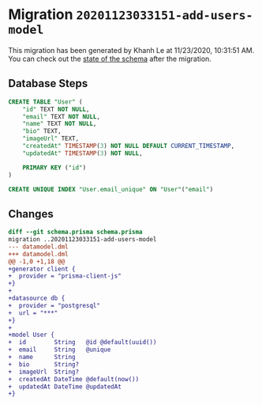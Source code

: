 # Migration `20201123033151-add-users-model`

This migration has been generated by Khanh Le at 11/23/2020, 10:31:51 AM.
You can check out the [state of the schema](./schema.prisma) after the migration.

## Database Steps

```sql
CREATE TABLE "User" (
    "id" TEXT NOT NULL,
    "email" TEXT NOT NULL,
    "name" TEXT NOT NULL,
    "bio" TEXT,
    "imageUrl" TEXT,
    "createdAt" TIMESTAMP(3) NOT NULL DEFAULT CURRENT_TIMESTAMP,
    "updatedAt" TIMESTAMP(3) NOT NULL,

    PRIMARY KEY ("id")
)

CREATE UNIQUE INDEX "User.email_unique" ON "User"("email")
```

## Changes

```diff
diff --git schema.prisma schema.prisma
migration ..20201123033151-add-users-model
--- datamodel.dml
+++ datamodel.dml
@@ -1,0 +1,18 @@
+generator client {
+  provider = "prisma-client-js"
+}
+
+datasource db {
+  provider = "postgresql"
+  url = "***"
+}
+
+model User {
+  id        String   @id @default(uuid())
+  email     String   @unique
+  name      String
+  bio       String?
+  imageUrl  String?
+  createdAt DateTime @default(now())
+  updatedAt DateTime @updatedAt
+}
```


